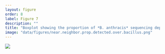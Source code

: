 ```yaml
---
layout: figure
order: 8
label: Figure 7
description: ""
title: "Boxplot showing the proportion of *B. anthracis* sequencing depth divided by the depth at conserved *Bacillus* markers for a collection of metagenomic samples containing *B. anthracis* at a variety of spike-in levels. These synthetic datasets are the same as those depicted in [Figure 6](#figure-6). The amount of spiked-in near neighbor remains constant over this series of samples (150K reads), which is at roughly 10X sequencing depth. In the absence of the near neighbor (bottom panel) the proportion of *B. anthracis* / all *Bacillus* remains relatively constant, across the range of spike-in amounts. In the presence of the near neighbor (top panel), this proportion of *B. anthracis* / all *Bacillus* increases with the amount of *B. anthracis* added to the sample. At the lowest level of *B. anthracis* spike-in (0.1X), the relative proportion of *B. anthracis* sequencing depth ranges from 0.5% - 0.8%, much above the proportion expected due to sequencing error."
image: "data/figures/near.neighbor.prop.detected.over.bacillus.png"
---
```

<img src="{{ site.baseurl }}/data/figures/near.neighbor.prop.detected.over.bacillus.png">
